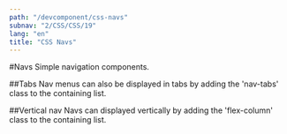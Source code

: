 ```yaml
---
path: "/devcomponent/css-navs"
subnav: "2/CSS/CSS/19"
lang: "en"
title: "CSS Navs"
---
```


#Navs
Simple navigation components.
<htmlnav1 />

##Tabs
Nav menus can also be displayed in tabs by adding the 'nav-tabs' class to the containing list.
<htmlnav2 />

##Vertical nav
Navs can displayed vertically by adding the 'flex-column' class to the containing list.
<htmlnav3 />
